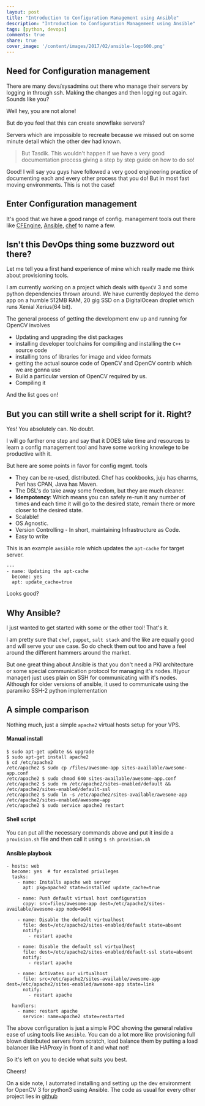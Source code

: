```yaml
---
layout: post
title: "Introduction to Configuration Management using Ansible"
description: "Introduction to Configuration Management using Ansible"
tags: [python, devops]
comments: true
share: true
cover_image: '/content/images/2017/02/ansible-logo600.png'
---
```


## Need for Configuration management

There are many devs/sysadmins out there who manage their servers by logging in through ssh. Making the changes and then logging out again. Sounds like you?

Well hey, you are not alone!

But do you feel that this can create snowflake servers? 

Servers which are impossible to recreate because we missed out on some minute detail which the other dev had known.

> But Tasdik. This wouldn't happen if we have a very good documentation process giving a step by step guide on how to do so!

Good! I will say you guys have followed a very good engineering practice of documenting each and every other process that you do! But in most fast moving
environments. This is not the case! 

## Enter Configuration management

It's good that we have a good range of config. management tools out there like [CFEngine](http://cfengine.com/), [Ansible](http://ansible.com/), [chef](http://getchef.com/chef) to name a few. 

## Isn't this DevOps thing some buzzword out there?

Let me tell you a first hand experience of mine which really made me think about provisioning tools.

I am currently working on a project which deals with `OpenCV` 3 and some python dependencies thrown around. We have currently deployed the demo app on a humble 512MB RAM, 20 gig SSD on a DigitalOcean droplet which runs Xenial Xerius(64 bit).

The general process of getting the development env up and running for OpenCV involves
- Updating and upgrading the dist packages
- installing developer toolchains for compiling and installing the `C++` source code
- installing tons of libraries for image and video formats
- getting the actual source code of OpenCV and OpenCV contrib which we are gonna use
- Build a particular version of OpenCV required by us.
- Compiling it

And the list goes on! 

## But you can still write a shell script for it. Right?

Yes! You absolutely can. No doubt. 

I will go further one step and say that it DOES take time and resources to learn a config management tool and have some working knowlege to be productive with it.

But here are some points in favor for config mgmt. tools

- They can be re-used, distributed. Chef has cookbooks, juju has charms, Perl has CPAN, Java has Maven.
- The DSL's do take away some freedom, but they are much cleaner.
- **Idempotency**: Which means you can safely re-run it any number of times and each time it will go to the desired state, remain there or more closer to the desired state.
- Scalable!
- OS Agnostic. 
- Version Controlling - In short, maintaining Infrastructure as Code.
- Easy to write

This is an example `ansible` role which updates the `apt-cache` for target server.

```
---
- name: Updating the apt-cache
  become: yes
  apt: update_cache=true
```

Looks good?


## Why Ansible?

I just wanted to get started with some or the other tool! That's it.

I am pretty sure that `chef`, `puppet`, `salt stack` and the like are equally good and will serve your use case. So do check them out too and have a feel around the different hammers around the market.

But one great thing about Ansible is that you don't need a PKI architecture or some special communication protocol for managing it's nodes. It(your manager) just uses plain on SSH for communicating with it's nodes. Although for older versions of ansible, it used to communicate using the paramiko SSH-2 python implementation

## A simple comparison

Nothing much, just a simple `apache2` virtual hosts setup for your VPS.

#### Manual install

```
$ sudo apt-get update && upgrade
$ sudo apt-get install apache2
$ cd /etc/apache2
/etc/apache2 $ sudo cp /files/awesome-app sites-available/awesome-app.conf
/etc/apache2 $ sudo chmod 640 sites-available/awesome-app.conf
/etc/apache2 $ sudo rm /etc/apache2/sites-enabled/default && /etc/apache2/sites-enabled/default-ssl
/etc/apache2 $ sudo ln -s /etc/apache2/sites-available/awesome-app /etc/apache2/sites-enabled/awesome-app
/etc/apache2 $ sudo service apache2 restart

```

#### Shell script

You can put all the necessary commands above and put it inside a `provision.sh` file and then call it using `$ sh provision.sh`

#### Ansible playbook

```
- hosts: web
  become: yes  # for escalated privileges
  tasks:
    - name: Installs apache web server
      apt: pkg=apache2 state=installed update_cache=true

    - name: Push default virtual host configuration
      copy: src=files/awesome-app dest=/etc/apache2/sites-available/awesome-app mode=0640 

    - name: Disable the default virtualhost
      file: dest=/etc/apache2/sites-enabled/default state=absent
      notify:
        - restart apache

    - name: Disable the default ssl virtualhost
      file: dest=/etc/apache2/sites-enabled/default-ssl state=absent
      notify:
        - restart apache

    - name: Activates our virtualhost
      file: src=/etc/apache2/sites-available/awesome-app dest=/etc/apache2/sites-enabled/awesome-app state=link
      notify:
        - restart apache

  handlers:
    - name: restart apache
      service: name=apache2 state=restarted
```

The above configuration is just a simple POC showing the general relative ease of using tools like `Ansible`. You can do a lot more like provisioning full blown distributed servers from scratch, load balance them by putting a load balancer like HAProxy in front of it and what not!

So it's left on you to decide what suits you best.

Cheers!

On a side note, I automated installing and setting up the dev environment for OpenCV 3 for python3 using Ansible. The code as usual for every other project lies in [github](https://github.com/tasdikrahman/opencv3-ansible-vagrant-playbook)

